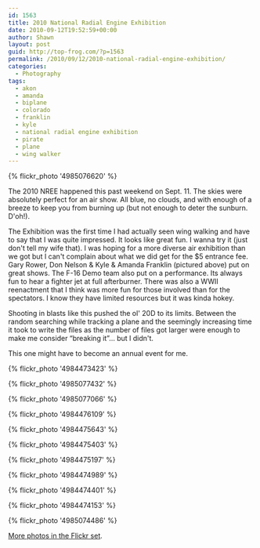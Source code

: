 ```yaml
---
id: 1563
title: 2010 National Radial Engine Exhibition
date: 2010-09-12T19:52:59+00:00
author: Shawn
layout: post
guid: http://top-frog.com/?p=1563
permalink: /2010/09/12/2010-national-radial-engine-exhibition/
categories:
  - Photography
tags:
  - akon
  - amanda
  - biplane
  - colorado
  - franklin
  - kyle
  - national radial engine exhibition
  - pirate
  - plane
  - wing walker
---
```

{% flickr_photo '4985076620' %}

The 2010 NREE happened this past weekend on Sept. 11. The skies were absolutely perfect for an air show. All blue, no clouds, and with enough of a breeze to keep you from burning up (but not enough to deter the sunburn. D'oh!).

The Exhibition was the first time I had actually seen wing walking and have to say that I was quite impressed. It looks like great fun. I wanna try it (just don't tell my wife that). I was hoping for a more diverse air exhibition than we got but I can't complain about what we did get for the $5 entrance fee. Gary Rower, Don Nelson & Kyle & Amanda Franklin (pictured above) put on great shows. The F-16 Demo team also put on a performance. Its always fun to hear a fighter jet at full afterburner. There was also a WWII reenactment that I think was more fun for those involved than for the spectators. I know they have limited resources but it was kinda hokey.



Shooting in blasts like this pushed the ol' 20D to its limits. Between the random searching while tracking a plane and the seemingly increasing time it took to write the files as the number of files got larger were enough to make me consider &#8220;breaking it&#8221;… but I didn't.

This one might have to become an annual event for me.

{% flickr_photo '4984473423' %}

{% flickr_photo '4985077432' %}

{% flickr_photo '4985077066' %}

{% flickr_photo '4984476109' %}

{% flickr_photo '4984475643' %}

{% flickr_photo '4984475403' %}

{% flickr_photo '4984475197' %}

{% flickr_photo '4984474989' %}

{% flickr_photo '4984474401' %}

{% flickr_photo '4984474153' %}

{% flickr_photo '4985074486' %}
    
<a href="http://www.flickr.com/photos/tehgipster/sets/72157624819003961/with/4984473423/">More photos in the Flickr set</a>.
